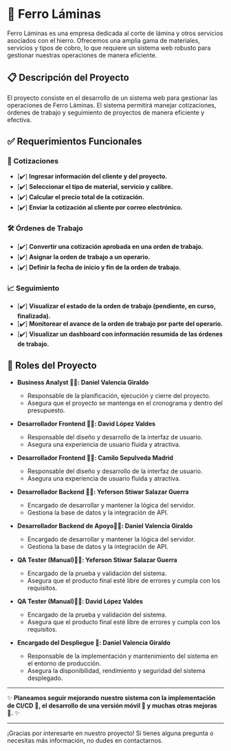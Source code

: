 # 🚀 Ferro Láminas

Ferro Láminas es una empresa dedicada al corte de lámina y otros servicios asociados con el hierro. Ofrecemos una amplia gama de materiales, servicios y tipos de cobro, lo que requiere un sistema web robusto para gestionar nuestras operaciones de manera eficiente.

## 📋 Descripción del Proyecto

El proyecto consiste en el desarrollo de un sistema web para gestionar las operaciones de Ferro Láminas. El sistema permitirá manejar cotizaciones, órdenes de trabajo y seguimiento de proyectos de manera eficiente y efectiva.

## ✅ Requerimientos Funcionales

### 💼 Cotizaciones
- [✔️] **Ingresar información del cliente y del proyecto.**
- [✔️] **Seleccionar el tipo de material, servicio y calibre.**
- [✔️] **Calcular el precio total de la cotización.**
- [✔️] **Enviar la cotización al cliente por correo electrónico.**

### 🛠 Órdenes de Trabajo
- [✔️] **Convertir una cotización aprobada en una orden de trabajo.**
- [✔️] **Asignar la orden de trabajo a un operario.**
- [✔️] **Definir la fecha de inicio y fin de la orden de trabajo.**

### 📈 Seguimiento
- [✔️] **Visualizar el estado de la orden de trabajo (pendiente, en curso, finalizada).**
- [✔️] **Monitorear el avance de la orden de trabajo por parte del operario.**
- [✔️] **Visualizar un dashboard con información resumida de las órdenes de trabajo.**

## 👥 Roles del Proyecto

- **Business Analyst 👨‍💼: Daniel Valencia Giraldo**
  - Responsable de la planificación, ejecución y cierre del proyecto. 
  - Asegura que el proyecto se mantenga en el cronograma y dentro del presupuesto.

- **Desarrollador Frontend 👩‍💻: David López Valdes**
  - Responsable del diseño y desarrollo de la interfaz de usuario.
  - Asegura una experiencia de usuario fluida y atractiva.

- **Desarrollador Frontend 👩‍💻: Camilo Sepulveda Madrid**
  - Responsable del diseño y desarrollo de la interfaz de usuario.
  - Asegura una experiencia de usuario fluida y atractiva.

- **Desarrollador Backend 👨‍💻: Yeferson Stiwar Salazar Guerra**
  - Encargado de desarrollar y mantener la lógica del servidor.
  - Gestiona la base de datos y la integración de API.

- **Desarrollador Backend de Apoyo👨‍💻: Daniel Valencia Giraldo**
  - Encargado de desarrollar y mantener la lógica del servidor.
  - Gestiona la base de datos y la integración de API.
    
- **QA Tester (Manual)🕵️‍♂️: Yeferson Stiwar Salazar Guerra**
  - Encargado de la prueba y validación del sistema.
  - Asegura que el producto final esté libre de errores y cumpla con los requisitos.

- **QA Tester (Manual)🕵️‍♂️: David López Valdes**
  - Encargado de la prueba y validación del sistema.
  - Asegura que el producto final esté libre de errores y cumpla con los requisitos.
    
- **Encargado del Despliegue 🚀: Daniel Valencia Giraldo**
  - Responsable de la implementación y mantenimiento del sistema en el entorno de producción.
  - Asegura la disponibilidad, rendimiento y seguridad del sistema desplegado.

---

✨ **Planeamos seguir mejorando nuestro sistema con la implementación de CI/CD 🤖, el desarrollo de una versión móvil 📱 y muchas otras mejoras 🚀.** ✨

---

¡Gracias por interesarte en nuestro proyecto! Si tienes alguna pregunta o necesitas más información,  no dudes en contactarnos.

